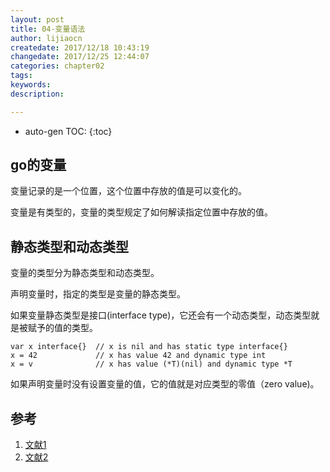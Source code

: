 ```yaml
---
layout: post
title: 04-变量语法
author: lijiaocn
createdate: 2017/12/18 10:43:19
changedate: 2017/12/25 12:44:07
categories: chapter02
tags:
keywords:
description: 

---
```


* auto-gen TOC:
{:toc}

## go的变量 

变量记录的是一个位置，这个位置中存放的值是可以变化的。

变量是有类型的，变量的类型规定了如何解读指定位置中存放的值。

## 静态类型和动态类型

变量的类型分为静态类型和动态类型。

声明变量时，指定的类型是变量的静态类型。

如果变量静态类型是接口(interface type)，它还会有一个动态类型，动态类型就是被赋予的值的类型。

	var x interface{}  // x is nil and has static type interface{}
	x = 42             // x has value 42 and dynamic type int
	x = v              // x has value (*T)(nil) and dynamic type *T

如果声明变量时没有设置变量的值，它的值就是对应类型的零值（zero value)。

## 参考

1. [文献1][1]
2. [文献2][2]

[1]: 1.com  "文献1" 
[2]: 2.com  "文献1" 
